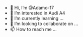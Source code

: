 - 👋 Hi, I’m @Adamo-17
- 👀 I’m interested in Audi A4
- 🌱 I’m currently learning ...
- 💞️ I’m looking to collaborate on ...
- 📫 How to reach me ...

<!---
Adamo-17/Adamo-17 is a ✨ special ✨ repository because its `README.md` (this file) appears on your GitHub profile.
You can click the Preview link to take a look at your changes.
--->
